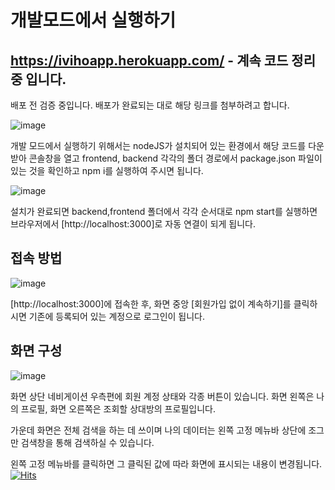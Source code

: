 # 개발모드에서 실행하기

https://ivihoapp.herokuapp.com/ - 계속 코드 정리 중 입니다.
-------------------------------------------------------------------
배포 전 검증 중입니다. 배포가 완료되는 대로 해당 링크를 첨부하려고 합니다.

![image](https://user-images.githubusercontent.com/34387356/154851091-cfea1181-525a-4194-84f0-b89ef2631f91.png)

개발 모드에서 실행하기 위해서는 nodeJS가 설치되어 있는 환경에서 해당 코드를 다운 받아
콘솔창을 열고 frontend, backend 각각의 폴더 경로에서 package.json 파일이 있는 것을 확인하고 
npm i를 실행하여 주시면 됩니다. 

![image](https://user-images.githubusercontent.com/34387356/154851693-a9d65edb-a91e-4753-ad7a-498760c83bbd.png)

설치가 완료되면 backend,frontend 폴더에서 각각 순서대로 npm start를 실행하면 브라우저에서 
[http://localhost:3000]로 자동 연결이 되게 됩니다.

## 접속 방법
![image](https://user-images.githubusercontent.com/34387356/154850765-1c7cc8d9-2355-4779-8457-5392d5fcb23a.png)

[http://localhost:3000]에 접속한 후, 화면 중앙 [회원가입 없이 계속하기]를 클릭하시면 
기존에 등록되어 있는 계정으로 로그인이 됩니다.

## 화면 구성
![image](https://user-images.githubusercontent.com/34387356/154850743-907b0768-7a10-490f-9461-3577a9c5b483.png)

화면 상단 네비게이션 우측편에 회원 계정 상태와 각종 버튼이 있습니다.
화면 왼쪽은 나의 프로필, 화면 오른쪽은 조회할 상대방의 프로필입니다.

가운데 화면은 전체 검색을 하는 데 쓰이며 나의 데이터는 왼쪽 고정 메뉴바 상단에 조그만 검색창을 통해
검색하실 수 있습니다.

왼쪽 고정 메뉴바를 클릭하면 그 클릭된 값에 따라 화면에 표시되는 내용이 변경됩니다. 
[![Hits](https://hits.seeyoufarm.com/api/count/incr/badge.svg?url=https%3A%2F%2Fgithub.com%2Fgjbae1212%2Fhit-counter&count_bg=%2379C83D&title_bg=%23555555&icon=&icon_color=%23E7E7E7&title=hits&edge_flat=false)](https://hits.seeyoufarm.com)
